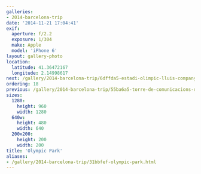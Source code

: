 ```yaml
---
galleries:
- 2014-barcelona-trip
date: '2014-11-21 17:04:41'
exif:
  aperture: f/2.2
  exposure: 1/304
  make: Apple
  model: 'iPhone 6'
layout: gallery-photo
location:
  latitude: 41.36472167
  longitude: 2.14998617
next: /gallery/2014-barcelona-trip/6dffda5-estadi-olimpic-lluis-companys
ordering: 18
previous: /gallery/2014-barcelona-trip/55ba6a5-torre-de-comunicacions-de-montjuic
sizes:
  1280:
    height: 960
    width: 1280
  640w:
    height: 480
    width: 640
  200x200:
    height: 200
    width: 200
title: 'Olympic Park'
aliases:
- /gallery/2014-barcelona-trip/31bbfef-olympic-park.html
---
```

